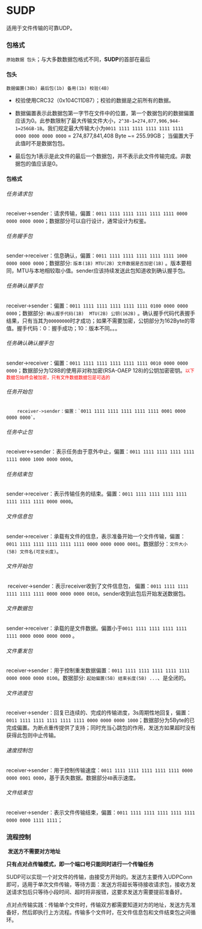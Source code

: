 # SUDP

适用于文件传输的可靠UDP。

### 包格式

​      `原始数据 包头`；与大多数数据包格式不同，**SUDP**的首部在最后

#### 包头

`数据偏置(38b) 最后包(1b) 备用(1b) 校验(4B) `

- 校验使用CRC32（0x104C11DB7）；校验的数据是之前所有的数据。

- 数据偏置表示此数据包第一字节在文件中的位置，第一个数据包的的数据偏置应该为0。此参数限制了最大传输文件大小，`2^38-1=274,877,906,944-1=256GB-1B`。我们规定最大传输大小为`0011 1111 1111 1111 1111 1111 0000 0000 0000 0000` = 274,877,841,408 Byte ~= 255.99GB； 当偏置大于此值时不是数据包包。

- 最后包为1表示是此文件的最后一个数据包，并不表示此文件传输完成。非数据包的值应该是0。

  

#### 包格式



###### 任务请求包

​		receiver->sender：请求传输，偏置：`0011 1111 1111 1111 1111 1111 0000 0000 0000 0000`；数据部分可以自行设计，通常设计为权鉴。

###### 任务握手包

​		sender->receiver：信息确认，偏置：`0011 1111 1111 1111 1111 1111 1000 0000 0000 0000`；数据部分:    `版本(1B) MTU(2B) 文件数据是否加密(1B)` 。版本要相同，MTU与本地相较取小值。sender应该持续发送此包知道收到确认握手包。

###### 任务确认握手包

​		receiver->sender：偏置：`0011 1111 1111 1111 1111 1111 0100 0000 0000 0000`；数据部分:    `确认握手代码(1B)  MTU(2B) 公钥(162B)` 。确认握手代码代表握手结果，只有当其为`00000000`时才成功；如果不需要加密，公钥部分为162Byte的零值。握手代码：0：握手成功；10：版本不同。。。

###### 任务确认确认握手包

​		sender->receiver：偏置：`0011 1111 1111 1111 1111 1111 0010 0000 0000 0000`；数据部分为128B的使用非对称加密(RSA-OAEP 128)的公钥加密密钥。<font style="color:red; font-size:12px">以下数据包始终会被加密，只有文件数据数据包是可选的</font>

###### 任务开始包

 		receiver->sender：偏置：`0011 1111 1111 1111 1111 1111 0001 0000 0000 0000`。

###### 任务中止包

​		receiver<->sender：表示任务由于意外中止，偏置：`0011 1111 1111 1111 1111 1111 0000 1000 0000 0000`。

###### 任务结束包

​		sender->receiver：表示传输任务的结束。偏置：`0011 1111 1111 1111 1111 1111 1111 1111 0000 0000`。



######  文件信息包

​    	sender->receiver：承载有文件的信息，表示准备开始一个文件传输，偏置：`0011 1111 1111 1111 1111 1111 0000 0000 0000 0001`。数据部分：`文件大小(5B) 文件名(可变长度)`。

###### 文件开始包

​		receiver->sender：表示receiver收到了文件信息包， 偏置：`0011 1111 1111 1111 1111 1111 0000 0000 0000 0010`。sender收到此包后开始发送数据包。

###### 文件数据包

​    	sender->receiver：承载的是文件数据。偏置小于`0011 1111 1111 1111 1111 1111 0000 0000 0000 0000` 。

###### 文件重发包

​		receiver->sender：用于控制重发数据偏置：`0011 1111 1111 1111 1111 1111 0000 0000 0000 0100`。数据部分: `起始偏置(5B) 结束长度(5B) ...`、是全闭的。

###### 文件进度包

​		receiver->sender：回复已连续的、完成的传输进度，3s周期性地回复，偏置：`0011 1111 1111 1111 1111 1111 0000 0000 0000 1000`；数据部分为5Byte的已完成偏置。为断点重传提供了支持；同时充当心跳包的作用，发送方如果超时没有获得此包则中止传输。

###### 速度控制包

​		receiver->sender：用于控制传输速度：`0011 1111 1111 1111 1111 1111 0000 0000 0001 0000`，基于丢失数据。数据部分`4B`表示速度。

###### 文件结束包

​		receiver->sender：表示文件传输结束，偏置：`0011 1111 1111 1111 1111 1111 0000 0000 1111 1111`；





###  流程控制

​		**发送方不需要对方地址**

​		**只有点对点传输模式，即一个端口号只能同时进行一个传输任务**



​		SUDP可以实现一个对文件的传输，由接受方开始的。发送方主要传入UDPConn即可，适用于单次文件传输，等待方面：发送方将超长等待接收请求包，接收方发送请求包后只等待小段时间、超时将非报错，这要求发送方需要提前准备好。

​		点对点传输实践：传输单个文件时，传输双方都需要知道对方的地址，发送方先准备好，然后即执行上方流程。传输多个文件时，在文件信息包和文件结束包之间循环。



